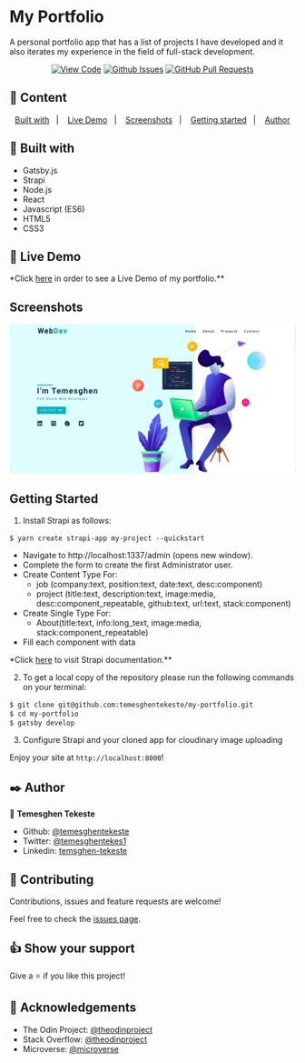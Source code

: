 # My Portfolio

A personal portfolio app that has a list of projects I have developed and it also iterates my experience in the field of full-stack development.

<div align="center">

[![View Code](https://img.shields.io/badge/View%20-Code-green)](https://github.com/temesghentekeste/my-portfolio)
[![Github Issues](https://img.shields.io/badge/GitHub-Issues-orange)](https://github.com/temesghentekeste/my-portfolio/issues)
[![GitHub Pull Requests](https://img.shields.io/badge/GitHub-Pull%20Requests-blue)](https://github.com/temesghentekeste/my-portfolio/pulls)

</div>

## 📝 Content

<p align="center">
<a href="#with">Built with</a>&nbsp;&nbsp;&nbsp;|&nbsp;&nbsp;&nbsp;
<a href="#live">Live Demo</a>&nbsp;&nbsp;&nbsp;|&nbsp;&nbsp;&nbsp;
<a href="#sc">Screenshots</a>&nbsp;&nbsp;&nbsp;|&nbsp;&nbsp;&nbsp;
<a href="#gs">Getting started</a>&nbsp;&nbsp;&nbsp;|&nbsp;&nbsp;&nbsp;
<a href="#author">Author</a>
</p>

## 🔧 Built with<a name = "with"></a>

- Gatsby.js
- Strapi
- Node.js
- React
- Javascript (ES6)
- HTML5
- CSS3

## 🔴 Live Demo <a name = "live"></a>

\*Click [here](https://www.temesghen.me/) in order to see a Live Demo of my portfolio.\*\*

## Screenshots <a name = "sc"></a>

![screenshot](./static/twitter-img.png)

## Getting Started <a name = "gs"></a>

1. Install Strapi as follows:

```
$ yarn create strapi-app my-project --quickstart
```

- Navigate to http://localhost:1337/admin (opens new window).
- Complete the form to create the first Administrator user.
- Create Content Type For:
  - job (company:text, position:text, date:text, desc:component)
  - project (title:text, description:text, image:media, desc:component_repeatable, github:text, url:text, stack:component)
- Create Single Type For:
  - About(title:text, info:long_text, image:media, stack:component_repeatable)
- Fill each component with data

\*Click [here](https://strapi.io/documentation/developer-docs/latest/getting-started/introduction.html) to visit Strapi documentation.\*\*

2. To get a local copy of the repository please run the following commands on your terminal:

```
$ git clone git@github.com:temesghentekeste/my-portfolio.git
$ cd my-portfolio
$ gatsby develop
```

3. Configure Strapi and your cloned app for cloudinary image uploading

Enjoy your site at `http://localhost:8000`!

## ✒️ Author <a name = "author"></a>

👤 **Temesghen Tekeste**

- Github: [@temesghentekeste](https://github.com/temesghentekeste)
- Twitter: [@temesghentekes1](https://twitter.com/temesghentekes1)
- Linkedin: [temsghen-tekeste](https://www.linkedin.com/in/temesghentekeste/)

## 🤝 Contributing

Contributions, issues and feature requests are welcome!

Feel free to check the [issues page](https://github.com/temesghentekeste/my-portfolio/issues).

## 👍 Show your support

Give a ⭐️ if you like this project!

## :clap: Acknowledgements

- The Odin Project: [@theodinproject](https://www.theodinproject.com/)
- Stack Overflow: [@theodinproject](https://stackoverflow.com/)
- Microverse: [@microverse](https://www.microverse.org/)
